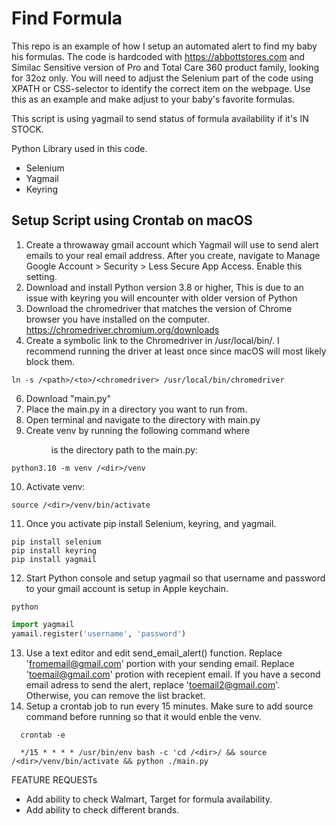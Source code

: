 # Find Formula

This repo is an example of how I setup an automated alert to find my baby his formulas. The code is hardcoded with https://abbottstores.com and Similac Sensitive version of Pro and Total Care 360 product family, looking for 32oz only. You will need to adjust the Selenium part of the code using XPATH or CSS-selector to identify the correct item on the webpage. Use this as an example and make adjust to your baby's favorite formulas. 

This script is using yagmail to send status of formula availability if it's IN STOCK.

Python Library used in this code.
- Selenium
- Yagmail
- Keyring


## Setup Script using Crontab on macOS
1. Create a throwaway gmail account which Yagmail will use to send alert emails to your real email address. After you create, navigate to Manage Google Account > Security > Less Secure App Access. Enable this setting. 
2. Download and install Python version 3.8 or higher, This is due to an issue with keyring you will encounter with older version of Python
3. Download the chromedriver that matches the version of Chrome browser you have installed on the computer. https://chromedriver.chromium.org/downloads
4. Create a symbolic link to the Chromedriver in /usr/local/bin/. I recommend running the driver at least once since macOS will most likely block them.
```
ln -s /<path>/<to>/<chromedriver> /usr/local/bin/chromedriver
```
6. Download "main.py"
7. Place the main.py in a directory you want to run from. 
8. Open terminal and navigate to the directory with main.py
9. Create venv by running the following command where <dir> is the directory path to the main.py:
```
python3.10 -m venv /<dir>/venv
```
10. Activate venv:
```
source /<dir>/venv/bin/activate
```
11. Once you activate pip install Selenium, keyring, and yagmail.
```
pip install selenium
pip install keyring
pip install yagmail
```
12. Start Python console and setup yagmail so that username and password to your gmail account is setup in Apple keychain. 
```
python
```
```python
import yagmail
yamail.register('username', 'password')
```
13. Use a text editor and edit send_email_alert() function. 
  Replace 'fromemail@gmail.com' portion with your sending email. 
  Replace 'toemail@gmail.com' protion with recepient email. If you have a second email adress to send the alert, replace 'toemail2@gmail.com'. Otherwise, you can remove the list bracket. 
14. Setup a crontab job to run every 15 minutes. Make sure to add source command before running so that it would enble the venv.
```
  crontab -e
```
```
  */15 * * * * /usr/bin/env bash -c 'cd /<dir>/ && source /<dir>/venv/bin/activate && python ./main.py
```

FEATURE REQUESTs
- Add ability to check Walmart, Target for formula availability.
- Add ability to check different brands. 
